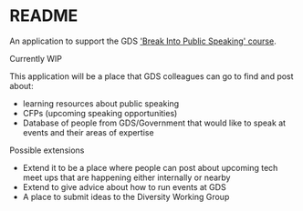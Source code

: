 # README

An application to support the GDS ['Break Into Public Speaking' course](https://gds.blog.gov.uk/2017/06/21/breaking-in-a-new-generation-of-public-speakers/). 

Currently WIP

This application will be a place that GDS colleagues can go to find and post about: 
- learning resources about public speaking
- CFPs (upcoming speaking opportunities)
- Database of people from GDS/Government that would like to speak at events and their areas of expertise

Possible extensions
- Extend it to be a place where people can post about upcoming tech meet ups that are happening either internally or nearby
- Extend to give advice about how to run events at GDS
- A place to submit ideas to the Diversity Working Group
